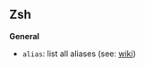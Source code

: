 ## Zsh 

**General**

- `alias`: list all aliases (see: [wiki](https://github.com/ohmyzsh/ohmyzsh/wiki/Cheatsheet))